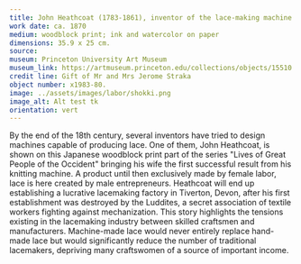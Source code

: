 ```yaml
---
title: John Heathcoat (1783-1861), inventor of the lace-making machine
work date: ca. 1870 
medium: woodblock print; ink and watercolor on paper
dimensions: 35.9 x 25 cm. 
source: 
museum: Princeton University Art Museum 
museum_link: https://artmuseum.princeton.edu/collections/objects/15510
credit line: Gift of Mr and Mrs Jerome Straka
object number: x1983-80.
image: ../assets/images/labor/shokki.png
image_alt: Alt test tk
orientation: vert
---
```


By the end of the 18th century, several inventors have tried to design machines capable of producing lace. One of them, John Heathcoat, is shown on this Japanese woodblock print part of the series "Lives of Great People of the Occident" bringing his wife the first successful result from his knitting machine. A product until then exclusively made by female labor, lace is here created by male entrepreneurs. Heathcoat will end up establishing a lucrative lacemaking factory in Tiverton, Devon, after his first establishment was destroyed by the Luddites, a secret association of textile workers fighting against mechanization. This story highlights the tensions existing in the lacemaking industry between skilled craftsmen and manufacturers. Machine-made lace would never entirely replace hand-made lace but would significantly reduce the number of traditional lacemakers, depriving many craftswomen of a source of important income.   

